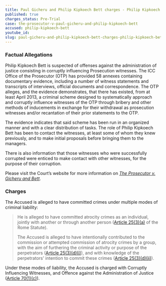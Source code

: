 ```yaml
---
title: Paul Gicheru and Philip Kipkoech Bett charges - Philip Kipkoech Bett
published: true
charges_status: Pre-Trial
case: the-prosecutor-v-paul-gicheru-and-philip-kipkoech-bett
accused: philip-kipkoech-bett
youtube_id:
slug: paul-gicheru-and-philip-kipkoech-bett-charges-philip-kipkoech-bett
---
```



### Factual Allegations

Philip Kipkoech Bett is suspected of offenses against the administration of justice consisting in corruptly influencing Prosecution witnesses. The ICC Office of the Prosecutor (OTP) has provided 58 annexes containing documentary evidence, including a number of witness statements and transcripts of interviews, official documents and correspondence. The OTP alleges, and the evidence demonstrates, that there has existed, from at least April 2013, a criminal scheme designed to systematically approach and corruptly influence witnesses of the OTP through bribery and other methods of inducements in exchange for their withdrawal as prosecution witnesses and/or recantation of their prior statements to the OTP.

The evidence indicates that said scheme has been run in an organized manner and with a clear distribution of tasks. The role of Philip Kipkoech Bett has been to contact the witnesses, at least some of whom they knew previously, and to make initial proposals before bringing them to the managers.

There is also information that those witnesses who were successfully corrupted were enticed to make contact with other witnesses, for the purpose of their corruption.

Please visit the Court’s website for more information on *[The Prosecutor v. Gicheru and Bett](https://www.icc-cpi.int/kenya/gicheru-bett)*.

### Charges

The Accused is alleged to have committed crimes under multiple modes of criminal liability:

> He is alleged to have committed atrocity crimes as an individual, jointly with another or through another person ([Article 25(3)(a)](http://www.casematrixnetwork.org/case-m/klamberg-commentary/rome-statute/#c1198)&nbsp;of the Rome Statute).
>
>
> The Accused is alleged to have intentionally contributed to the commission or attempted commission of atrocity crimes by a group, with the aim of furthering the criminal activity or purpose of the perpetrators ([Article 25(3)(d)(i)](http://www.casematrixnetwork.org/case-m/klamberg-commentary/rome-statute/#c1198)), and with knowledge of the perpetrators' intention to commit these crimes ([Article 25(3)(d)(ii)](http://www.casematrixnetwork.org/case-m/klamberg-commentary/rome-statute/#c1198)).

Under these modes of liability, the Accused is charged with Corruptly Influencing Witnesses, and Offence against the Administration of Justice ([Article 70(1)(c)](http://www.casematrixnetwork.org/case-m/klamberg-commentary/rome-statute/#c1243)).